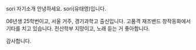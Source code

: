 sori 자기소개
안녕하세요. sori(유태영)입니다.

06년생 25학번이고, 서울 거주, 경기과학고 출신입니다.
고품격 재즈밴드 창작동화에서 기타를 치고 있습니다.
전산학부 지망이고, 노래 듣는 거 좋아합니다.

감사합니다.
